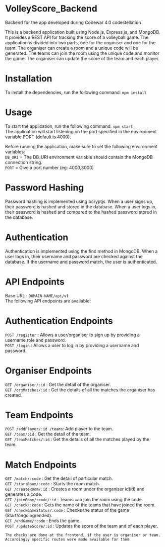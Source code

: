 # VolleyScore_Backend
Backend for the app developed during Codewar 4.0 codestellation

This is a backend application built using Node.js, Express.js, and MongoDB. It provides a REST API for tracking the score of a volleyball game. The application is divided into two parts, one for the organiser and one for the team. The organiser can create a room and a unique code will be generated. The teams can join the room using the unique code and monitor the game. The organiser can update the score of the team and each player.

# Installation
To install the dependencies, run the following command: `npm install`

# Usage
To start the application, run the following command: `npm start`  
The application will start listening on the port specified in the environment variable PORT (default is 4000).  

Before running the application, make sure to set the following environment variables:  
`DB_URI` = The DB_URI environment variable should contain the MongoDB connection string.   
`PORT` = Give a port number (eg: 4000,3000)  


# Password Hashing
Password hashing is implemented using bcryptjs. When a user signs up, their password is hashed and stored in the database. When a user logs in, their password is hashed and compared to the hashed password stored in the database.

# Authentication
Authentication is implemented using the find method in MongoDB. When a user logs in, their username and password are checked against the database. If the username and password match, the user is authenticated.

# API Endpoints
Base URL : `DOMAIN-NAME/api/v1`  
The following API endpoints are available:

# Authentication Endpoints
`POST /register` : Allows a user/organiser to sign up by providing a username,role and password.  
`POST /login` : Allows a user to log in by providing a username and password.

# Organiser Endpoints
`GET /organiser/:id` : Get the detail of the organiser.  
`GET /orgMatches/:id` : Get the details of all the matches the organiser has created.  

# Team Endpoints
`POST /addPlayer/:id /teams`: Add player to the team.  
`GET /team/:id` : Get the detail of the team.  
`GET /teamMatches/:id` : Get the details of all the matches played by the team.

# Match Endpoints
`GET /match/:code` : Get the detail of particular match.  
`GET /startRoom/:code` : Starts the room match.  
`GET /createRoom/:id` : Creates a room under the organiser id(id) and generates a code.  
`GET /joinRoom/:code/:id` : Teams can join the room using the code.  
`GET /check/:code` : Gets the name of the teams that have joined the room.  
`GET /checkGameStatus/:code` : Checks the status of the game (Start/ongoing/ended).  
`GET /endGame/:code` : Ends the game.  
`POST /updateScore/:id` : Updates the score of the team and of each player.  

`The checks are done at the frontend, if the user is organiser or team. Accordingly specific routes were made available for them`

